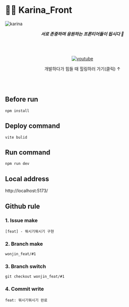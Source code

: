# 💃🏻 Karina_Front

<img src="https://img.hankyung.com/photo/202507/03.39032136.1.jpg" alt="karina" />

<br />

<p align='center'>
  <i>
    <strong>서로 존중하며 응원하는 프론티어들이 됩시다 🤗</strong>
  </i>
</p>

<br />
<br />

<p align='center'>
  <a href="https://youtu.be/OZytLLasceA?si=Zr5bnznALd8Cor2e">
    <img src="https://i.ytimg.com/vi/OZytLLasceA/hq720.jpg" alt="youtube" />
  </a>
  <p align='center'> 개발하다가 힘들 때 힐링하러 가기(클릭) ↑ </p>
</p>

<br />
<br />

## Before run

`npm install`

## Deploy command
```vite bulid```

## Run command

`npm run dev`

## Local address

http://localhost:5173/

## Github rule

### 1. Issue make

`[feat] - 뭐시기뭐시기 구현`

### 2. Branch make

`wonjin_feat/#1`

### 3. Branch switch

`git checkout wonjin_feat/#1`

### 4. Commit write

`feat: 뭐시기뭐시기 완료`


